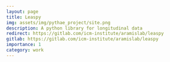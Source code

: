 ```yaml
---
layout: page
title: Leaspy
img: assets/img/pythae_project/site.png
description: A python library for longitudinal data
redirect: https://gitlab.com/icm-institute/aramislab/leaspy
gitlab: https://gitlab.com/icm-institute/aramislab/leaspy
importance: 1
category: work
---
```



<div class="row ml-0 mr-0 p-0">
    <div class="row ml-0 mr-0 p-0"></div>
        <div class="icon" data-toggle="tooltip" title="Code Repository">
            <a href="{{ page.github }}" target="_blank"><i class="fab fa-github gh-icon fa-2x"></i></a>
        </div>
        <div class="row ml-0 mr-0 p-0"></div>
        <div class="icon" data-toggle="tooltip" title="Code Repository">
            <a href="{{ page._ }}" target="_blank"><i class="fab fa-github gh-icon fa-2x"></i></a>
        </div>
</div>

</p>
